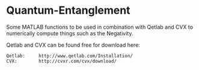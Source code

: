 # Quantum-Entanglement

Some MATLAB functions to be used in combination with Qetlab and CVX to numerically compute things such as the Negativity.

Qetlab and CVX can be found free for download here: 
	
	Qetlab: 	http://www.qetlab.com/Installation/	
	CVX:		http://cvxr.com/cvx/download/